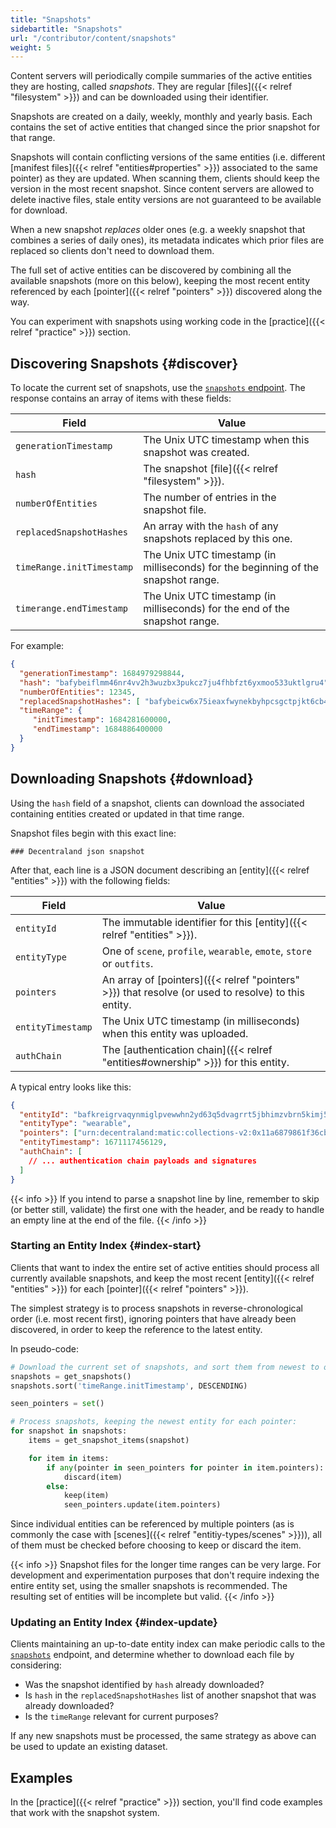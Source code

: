 ```yaml
---
title: "Snapshots"
sidebartitle: "Snapshots"
url: "/contributor/content/snapshots"
weight: 5
---
```


Content servers will periodically compile summaries of the active entities they are hosting, called _snapshots_. They are regular [files]({{< relref "filesystem" >}}) and can be downloaded using their identifier.

Snapshots are created on a daily, weekly, monthly and yearly basis. Each contains the set of active entities that changed since the prior snapshot for that range.

Snapshots will contain conflicting versions of the same entities (i.e. different [manifest files]({{< relref "entities#properties" >}}) associated to the same pointer) as they are updated. When scanning them, clients should keep the version in the most recent snapshot. Since content servers are allowed to delete inactive files, stale entity versions are not guaranteed to be available for download.

When a new snapshot _replaces_ older ones (e.g. a weekly snapshot that combines a series of daily ones), its metadata indicates which prior files are replaced so clients don't need to download them. 

The full set of active entities can be discovered by combining all the available snapshots (more on this below), keeping the most recent entity referenced by each [pointer]({{< relref "pointers" >}}) discovered along the way.

You can experiment with snapshots using working code in the [practice]({{< relref "practice" >}}) section.


## Discovering Snapshots {#discover}

To locate the current set of snapshots, use the [`snapshots` endpoint](https://decentraland.github.io/catalyst-api-specs/#tag/Content-Server/operation/getSnapshots). The response contains an array of items with these fields:

| Field | Value |
| ----- | --- |
| `generationTimestamp` | The Unix UTC timestamp when this snapshot was created. 
| `hash` | The snapshot [file]({{< relref "filesystem" >}}).
| `numberOfEntities` | The number of entries in the snapshot file.
| `replacedSnapshotHashes` | An array with the `hash` of any snapshots replaced by this one.
| `timeRange.initTimestamp` | The Unix UTC timestamp (in milliseconds) for the beginning of the snapshot range.
| `timerange.endTimestamp` | The Unix UTC timestamp (in milliseconds) for the end of the snapshot range.

For example:

```json
{
  "generationTimestamp": 1684979298844,
  "hash": "bafybeiflmm46nr4vv2h3wuzbx3pukcz7ju4fhbfzt6yxmoo533uktlgru4",
  "numberOfEntities": 12345,
  "replacedSnapshotHashes": [ "bafybeicw6x75ieaxfwynekbyhpcsgctpjkt6cb4j6oa7s57qjj6e4b5phd" ],
  "timeRange": {
     "initTimestamp": 1684281600000,
     "endTimestamp": 1684886400000
  }
}
```

## Downloading Snapshots {#download}

Using the `hash` field of a snapshot, clients can download the associated  containing entities created or updated in that time range.

Snapshot files begin with this exact line:

```
### Decentraland json snapshot
```

After that, each line is a JSON document describing an [entity]({{< relref "entities" >}}) with the following fields:

| Field | Value |
| ----- | --- |
| `entityId` | The immutable identifier for this [entity]({{< relref "entities" >}}).
| `entityType` | One of `scene`, `profile`, `wearable`, `emote`, `store` or `outfits`.
| `pointers` | An array of [pointers]({{< relref "pointers" >}}) that resolve (or used to resolve) to this entity.
| `entityTimestamp` | The Unix UTC timestamp (in milliseconds) when this entity was uploaded.
| `authChain` | The [authentication chain]({{< relref "entities#ownership" >}}) for this entity.

A typical entry looks like this:

```json
{
  "entityId": "bafkreigrvaqynmiglpvewwhn2yd63q5dvagrrt5jbhimzvbrn5kimj5zne",
  "entityType": "wearable",
  "pointers": ["urn:decentraland:matic:collections-v2:0x11a6879861f36cbad632a4e7226816a16139fb33:0"],
  "entityTimestamp": 1671117456129,
  "authChain": [
    // ... authentication chain payloads and signatures
  ]
}
```

{{< info >}}
If you intend to parse a snapshot line by line, remember to skip (or better still, validate) the first one with the header, and be ready to handle an empty line at the end of the file.
{{< /info >}}


### Starting an Entity Index {#index-start}

Clients that want to index the entire set of active entities should process all currently available snapshots, and keep the most recent [entity]({{< relref "entities" >}}) for each [pointer]({{< relref "pointers" >}}).

The simplest strategy is to process snapshots in reverse-chronological order (i.e. most recent first), ignoring pointers that have already been discovered, in order to keep the reference to the latest entity.

In pseudo-code:

```py
# Download the current set of snapshots, and sort them from newest to oldest:
snapshots = get_snapshots()
snapshots.sort('timeRange.initTimestamp', DESCENDING)

seen_pointers = set()

# Process snapshots, keeping the newest entity for each pointer:
for snapshot in snapshots:
    items = get_snapshot_items(snapshot) 

    for item in items:
        if any(pointer in seen_pointers for pointer in item.pointers):
            discard(item)
        else:
            keep(item)
            seen_pointers.update(item.pointers)
```

Since individual entities can be referenced by multiple pointers (as is commonly the case with [scenes]({{< relref "entitiy-types/scenes" >}})), all of them must be checked before choosing to keep or discard the item.

{{< info >}}
Snapshot files for the longer time ranges can be very large. For development and experimentation purposes that don't require indexing the entire entity set, using the smaller snapshots is recommended. The resulting set of entities will be incomplete but valid.
{{< /info >}}


### Updating an Entity Index {#index-update}

Clients maintaining an up-to-date entity index can make periodic calls to the [`snapshots`](https://decentraland.github.io/catalyst-api-specs/#tag/Content-Server/operation/getSnapshots) endpoint, and determine whether to download each file by considering:

* Was the snapshot identified by `hash` already downloaded?
* Is `hash` in the `replacedSnapshotHashes` list of another snapshot that was already downloaded?
* Is the `timeRange` relevant for current purposes?

If any new snapshots must be processed, the same strategy as above can be used to update an existing dataset.


## Examples

In the [practice]({{< relref "practice" >}}) section, you'll find code examples that work with the snapshot system.
